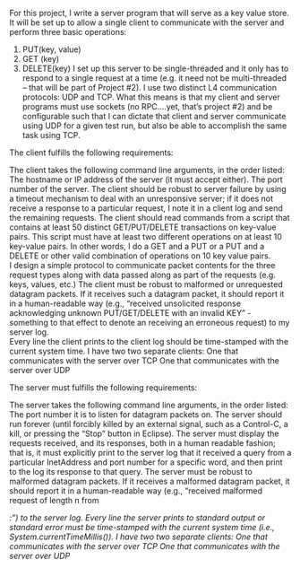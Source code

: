 For this project, I write a server program that will serve as a key value store.  It will be set up to allow a single client to communicate with the server and perform three basic operations: 
1) PUT(key, value)
2) GET (key)
3) DELETE(key) 
I set up this server to be single-threaded and it only has to respond to a single request at a time (e.g. it need not be multi-threaded – that will be part of Project #2). I use two distinct L4 communication protocols: UDP and TCP.  What this means is that my client and server programs must use sockets (no RPC….yet, that’s project #2) and be configurable such that I can dictate that client and server communicate using UDP for a given test run, but also be able to accomplish the same task using TCP. 

The client fulfills the following requirements:

The client takes the following command line arguments, in the order listed:
The hostname or IP address of the server (it must accept either).
The port number of the server.
The client should be robust to server failure by using a timeout mechanism to deal with an unresponsive server; if it does not receive a response to a particular request, I note it in a client log and send the remaining requests.
The client should read commands from a script that contains at least 50 distinct GET/PUT/DELETE transactions on key-value pairs. This script must have at least two different operations on at least 10 key-value pairs.   In other words, I do a GET and a PUT or a PUT and a DELETE or other valid combination of operations on 10 key value pairs.  
I design a simple protocol to communicate packet contents for the three request types along with data passed along as part of the requests (e.g. keys, values, etc.) The client must be robust to malformed or unrequested datagram packets. If it receives such a datagram packet, it should report it in a human-readable way (e.g., “received unsolicited response acknowledging unknown PUT/GET/DELETE with an invalid KEY” - something to that effect to denote an receiving an erroneous request) to my server log.   
Every line the client prints to the client log should be time-stamped with the current system time.
I have two two separate clients: 
One that communicates with the server over TCP
One that communicates with the server over UDP
 
The server must fulfills the following requirements:

The server takes the following command line arguments, in the order listed:
The port number it is to listen for datagram packets on.
The server should run forever (until forcibly killed by an external signal, such as a Control-C, a kill, or pressing the “Stop” button in Eclipse).
The server must display the requests received, and its responses, both in a human readable fashion; that is, it must explicitly print to the server log that it received a query from a particular InetAddress and port number for a specific word, and then print to the log its response to that query.
The server must be robust to malformed datagram packets. If it receives a malformed datagram packet, it should report it in a human-readable way (e.g., “received malformed request of length n from <address>:<port>”) to the server log. 
Every line the server prints to standard output or standard error must be time-stamped with the current system time (i.e., System.currentTimeMillis()).
I have two two separate clients: 
One that communicates with the server over TCP
One that communicates with the server over UDP
